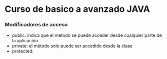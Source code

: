 # Curso de basico a avanzado JAVA

### Modificadores de acceso

- public: indica que el metodo se puede acceder desde cualquier parte de la aplicación
- private: el método solo puede ser accedido desde la clase
- protected:  